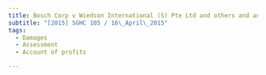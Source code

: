 ```yaml
---
title: Bosch Corp v Wiedson International (S) Pte Ltd and others and another suit 
subtitle: "[2015] SGHC 105 / 16\_April\_2015"
tags:
  - Damages
  - Assessment
  - Account of profits

---
```


